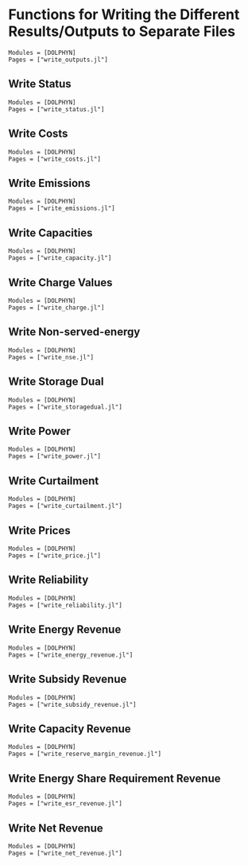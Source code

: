 # Functions for Writing the Different Results/Outputs to Separate Files
```@autodocs
Modules = [DOLPHYN]
Pages = ["write_outputs.jl"]
```

## Write Status
```@autodocs
Modules = [DOLPHYN]
Pages = ["write_status.jl"]
```

## Write Costs
```@autodocs
Modules = [DOLPHYN]
Pages = ["write_costs.jl"]
```

## Write Emissions
```@autodocs
Modules = [DOLPHYN]
Pages = ["write_emissions.jl"]
```

## Write Capacities
```@autodocs
Modules = [DOLPHYN]
Pages = ["write_capacity.jl"]
```

## Write Charge Values
```@autodocs
Modules = [DOLPHYN]
Pages = ["write_charge.jl"]
```

## Write Non-served-energy
```@autodocs
Modules = [DOLPHYN]
Pages = ["write_nse.jl"]
```

## Write Storage Dual
```@autodocs
Modules = [DOLPHYN]
Pages = ["write_storagedual.jl"]
```

## Write Power
```@autodocs
Modules = [DOLPHYN]
Pages = ["write_power.jl"]
```

## Write Curtailment
```@autodocs
Modules = [DOLPHYN]
Pages = ["write_curtailment.jl"]
```

## Write Prices
```@autodocs
Modules = [DOLPHYN]
Pages = ["write_price.jl"]
```

## Write Reliability
```@autodocs
Modules = [DOLPHYN]
Pages = ["write_reliability.jl"]
```
## Write Energy Revenue
```@autodocs
Modules = [DOLPHYN]
Pages = ["write_energy_revenue.jl"]
```

## Write Subsidy Revenue
```@autodocs
Modules = [DOLPHYN]
Pages = ["write_subsidy_revenue.jl"]
```

## Write Capacity Revenue
```@autodocs
Modules = [DOLPHYN]
Pages = ["write_reserve_margin_revenue.jl"]
```

## Write Energy Share Requirement Revenue
```@autodocs
Modules = [DOLPHYN]
Pages = ["write_esr_revenue.jl"]
```

## Write Net Revenue
```@autodocs
Modules = [DOLPHYN]
Pages = ["write_net_revenue.jl"]
```